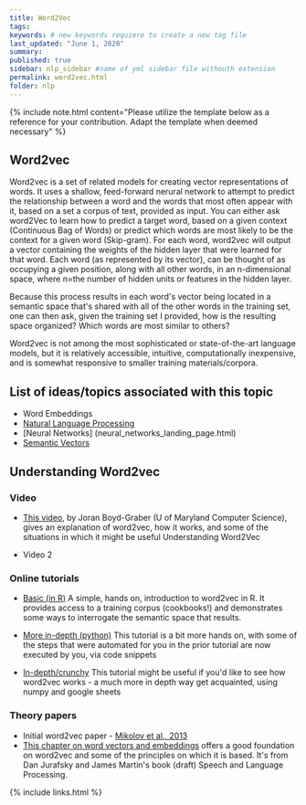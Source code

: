 ```yaml
---
title: Word2Vec
tags:
keywords: # new keywords requiere to create a new tag file
last_updated: "June 1, 2020"
summary: 
published: true
sidebar: nlp_sidebar #name of yml sidebar file withouth extension
permalink: word2vec.html
folder: nlp
---
```



{% include note.html content="Please utilize the template below as a reference for your contribution. Adapt the template when deemed necessary" %}

## Word2vec

Word2vec is a set of related models for creating vector representations of words. It uses a shallow, feed-forward nerural network to attempt to predict the relationship between a word and the words that most often appear with it, based on a set a corpus of text, provided as input. You can either ask word2Vec to learn how to predict a target word, based on a given context (Continuous Bag of Words) or predict which words are most likely to be the context for a given word (Skip-gram).  For each word, word2vec will output a vector containing the weights of the hidden layer that were learned for that word. Each word (as represented by its vector), can be thought of as occupying a given position, along with all other words, in an n-dimensional space, where n=the number of hidden units or features in the hidden layer.
 
Because this process results in each word's vector being located in a semantic space that's shared with all of the other words in the training set, one can then ask, given the training set I provided, how is the resulting space organized? Which words are most similar to others? 
 
Word2vec is not among the most sophisticated or state-of-the-art language models, but it is relatively accessible, intuitive, computationally inexpensive, and is somewhat responsive to smaller training materials/corpora.

## List of ideas/topics associated with this topic
* Word Embeddings
* [Natural Language Processing](nlp_landing_page.html)
* [Neural Networks] (neural_networks_landing_page.html)
* [Semantic Vectors](semantic_vectors.html)


## Understanding Word2vec

### Video

* [This video](https://www.youtube.com/watch?v=QyrUentbkvw), by Joran Boyd-Graber (U of Maryland Computer Science), gives an explanation of word2vec, how it works, and some of the situations in which it might be useful
Understanding Word2Vec

* Video 2

### Online tutorials

* [Basic (in R)](https://github.com/bmschmidt/wordVectors) 
A simple, hands on, introduction to word2vec in R. It provides access to a training corpus (cookbooks!) and demonstrates some ways to interrogate the semantic space that results.

* [More in-depth (python)](https://www.kaggle.com/pierremegret/gensim-word2vec-tutorial)
This tutorial is a bit more hands on, with some of the steps that were automated for you in the prior tutorial are now executed by you, via code snippets

* [In-depth/crunchy](https://towardsdatascience.com/an-implementation-guide-to-word2vec-using-numpy-and-google-sheets-13445eebd281)
This tutorial might be useful if you'd like to see how word2vec works - a much more in depth way get acquainted, using numpy and google sheets


### Theory papers 
* Initial word2vec paper - [Mikolov et al., 2013](https://arxiv.org/abs/1301.3781)
* [This chapter on word vectors and embeddings](https://web.stanford.edu/~jurafsky/slp3/6.pdf) offers a good foundation on word2vec and some of the principles on which it is based. It's from Dan Jurafsky and James Martin's book (draft) Speech and Language Processing.

{% include links.html %}

